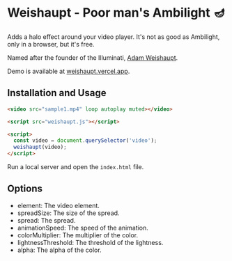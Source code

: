 # Weishaupt - Poor man's Ambilight 🪔

Adds a halo effect around your video player. It's not as good as Ambilight, only in a browser, but it's free.

Named after the founder of the Illuminati, [Adam Weishaupt](https://en.wikipedia.org/wiki/Adam_Weishaupt).

Demo is available at [weishaupt.vercel.app](https://weishaupt.vercel.app).

## Installation and Usage

```html
<video src="sample1.mp4" loop autoplay muted></video>

<script src="weishaupt.js"></script>

<script>
  const video = document.querySelector('video');
  weishaupt(video);
</script>
```

Run a local server and open the `index.html` file.

## Options

- element: The video element.
- spreadSize: The size of the spread.
- spread: The spread.
- animationSpeed: The speed of the animation.
- colorMultiplier: The multiplier of the color.
- lightnessThreshold: The threshold of the lightness.
- alpha: The alpha of the color.
